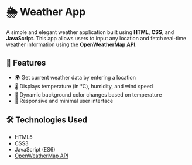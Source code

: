 # 🌦️ Weather App

A simple and elegant weather application built using **HTML**, **CSS**, and **JavaScript**. This app allows users to input any location and fetch real-time weather information using the **OpenWeatherMap API**.

## 🚀 Features

- 🌍 Get current weather data by entering a location
- 🌡️ Displays temperature (in °C), humidity, and wind speed
- 🎨 Dynamic background color changes based on temperature
- 📱 Responsive and minimal user interface

## 🛠️ Technologies Used

- HTML5
- CSS3
- JavaScript (ES6)
- [OpenWeatherMap API](https://openweathermap.org/api)
